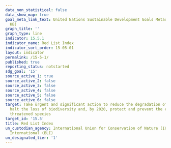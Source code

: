```yaml
---
data_non_statistical: false
data_show_map: true
goal_meta_link_text: United Nations Sustainable Development Goals Metadata (PDF 440
  KB)
graph_title: ''
graph_type: line
indicator: 15.5.1
indicator_name: Red List Index
indicator_sort_order: 15-05-01
layout: indicator
permalink: /15-5-1/
published: true
reporting_status: notstarted
sdg_goal: '15'
source_active_1: true
source_active_2: false
source_active_3: false
source_active_4: false
source_active_5: false
source_active_6: false
target: Take urgent and significant action to reduce the degradation of natural habitats,
  halt the loss of biodiversity and, by 2020, protect and prevent the extinction of
  threatened species
target_id: '15.5'
title: Red List Index
un_custodian_agency: International Union for Conservation of Nature (IUCN) BirdLife
  International (BLI)
un_designated_tier: '1'
---
```

